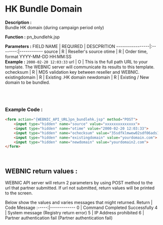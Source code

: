 # HK Bundle Domain

**Description :** <br>
Bundle HK domain (during campaign period only)

**Function :** pn_bundlehk.jsp

**Parameters :** 
FIELD NAME | REQUIRED | DESCPRITION
-----------------|:--------:|------------
source | R | Reseller's source
otime | R | Order time, format YYYY-MM-DD HH:MM:SS <br> **Example :** `2000-02-20 12:03:33`
url | O | This is the full path URL to your template. The WEBNIC server will communicate its results to this template.
ochecksum | R | MD5 validation key between reseller and WEBNIC.
existingdomain | R | Existing .HK domain
newdomain | R | Existing / New domain to be bundled.

<br><br>

### Example Code :

```HTML
<form action="{WEBNIC_API_URL}pn_bundlehk.jsp" method="POST"> 
    <input type="hidden" name="source" value="xxxxxxxxxxxxxx"> 
    <input type="hidden" name="otime" value="2000-02-20 12:03:33"> 
    <input type="hidden" name="ochecksum" value="35sdfklmwew02sdf06ads1asd3"> 
    <input type="hidden" name="existingdomain" value="yourdomain.com">
    <input type="hidden" name="newdomain" value="yourdomain2.com">
</form>
```

<br>

WEBNIC return values :
-----
WEBNIC API server will return 2 parameters by using POST method to the url that partner submitted. If url not submitted, return values will be printed to the screen.

Below show the values and varies messages that might returned.
Return | Code Message
:-----:|-------------
0 | Command Completed Successfully
4 | System message (Registry return error)
5 | IP Address prohibited
6 | Partner authentication fail (Partner authentication fail)